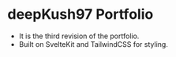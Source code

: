 # deepKush97 Portfolio

- It is the third revision of the portfolio.
- Built on SvelteKit and TailwindCSS for styling.
